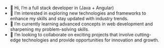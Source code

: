 - 👋 Hi, I’m a full stack developer in (Java + Angular)
- 👀 I’m interested in exploring new technologies and frameworks to enhance my skills and stay updated with industry trends.
- 🌱 I’m currently learning advanced concepts in web development and sharpening my problem-solving skills.
- 💞️ I’m looking to collaborate on exciting projects that involve cutting-edge technologies and provide opportunities for innovation and growth.

<!---
thedevumair/thedevumair is a ✨ special ✨ repository because its `README.md` (this file) appears on your GitHub profile.
You can click the Preview link to take a look at your changes.
--->

